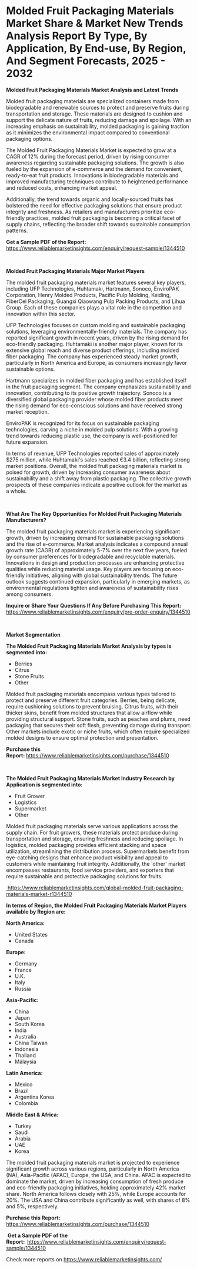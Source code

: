 <p><h1>Molded Fruit Packaging Materials Market Share & Market New Trends Analysis Report By Type, By Application, By End-use, By Region, And Segment Forecasts, 2025 - 2032</h1></p><p><strong>Molded Fruit Packaging Materials Market Analysis and Latest Trends</strong></p>
<p><p>Molded fruit packaging materials are specialized containers made from biodegradable and renewable sources to protect and preserve fruits during transportation and storage. These materials are designed to cushion and support the delicate nature of fruits, reducing damage and spoilage. With an increasing emphasis on sustainability, molded packaging is gaining traction as it minimizes the environmental impact compared to conventional packaging options.</p><p>The Molded Fruit Packaging Materials Market is expected to grow at a CAGR of 12% during the forecast period, driven by rising consumer awareness regarding sustainable packaging solutions. The growth is also fueled by the expansion of e-commerce and the demand for convenient, ready-to-eat fruit products. Innovations in biodegradable materials and improved manufacturing techniques contribute to heightened performance and reduced costs, enhancing market appeal.</p><p>Additionally, the trend towards organic and locally-sourced fruits has bolstered the need for effective packaging solutions that ensure product integrity and freshness. As retailers and manufacturers prioritize eco-friendly practices, molded fruit packaging is becoming a critical facet of supply chains, reflecting the broader shift towards sustainable consumption patterns.</p></p>
<p><strong>Get a Sample PDF of the Report:&nbsp;</strong> <a href="https://www.reliablemarketinsights.com/enquiry/request-sample/1344510?utm_campaign=2441&utm_medium=2&utm_source=Github&utm_content=ia&utm_term=24032025&utm_id=molded-fruit-packaging-materials">https://www.reliablemarketinsights.com/enquiry/request-sample/1344510</a></p>
<p>&nbsp;</p>
<p><strong>Molded Fruit Packaging Materials Major Market Players</strong></p>
<p><p>The molded fruit packaging materials market features several key players, including UFP Technologies, Huhtamaki, Hartmann, Sonoco, EnviroPAK Corporation, Henry Molded Products, Pacific Pulp Molding, Keiding, FiberCel Packaging, Guangxi Qiaowang Pulp Packing Products, and Lihua Group. Each of these companies plays a vital role in the competition and innovation within this sector.</p><p>UFP Technologies focuses on custom molding and sustainable packaging solutions, leveraging environmentally-friendly materials. The company has reported significant growth in recent years, driven by the rising demand for eco-friendly packaging. Huhtamaki is another major player, known for its extensive global reach and diverse product offerings, including molded fiber packaging. The company has experienced steady market growth, particularly in North America and Europe, as consumers increasingly favor sustainable options.</p><p>Hartmann specializes in molded fiber packaging and has established itself in the fruit packaging segment. The company emphasizes sustainability and innovation, contributing to its positive growth trajectory. Sonoco is a diversified global packaging provider whose molded fiber products meet the rising demand for eco-conscious solutions and have received strong market reception.</p><p>EnviroPAK is recognized for its focus on sustainable packaging technologies, carving a niche in molded pulp solutions. With a growing trend towards reducing plastic use, the company is well-positioned for future expansion. </p><p>In terms of revenue, UFP Technologies reported sales of approximately $275 million, while Huhtamaki's sales reached €3.4 billion, reflecting strong market positions. Overall, the molded fruit packaging materials market is poised for growth, driven by increasing consumer awareness about sustainability and a shift away from plastic packaging. The collective growth prospects of these companies indicate a positive outlook for the market as a whole.</p></p>
<p>&nbsp;</p>
<p><strong>What Are The Key Opportunities For Molded Fruit Packaging Materials Manufacturers?</strong></p>
<p><p>The molded fruit packaging materials market is experiencing significant growth, driven by increasing demand for sustainable packaging solutions and the rise of e-commerce. Market analysis indicates a compound annual growth rate (CAGR) of approximately 5-7% over the next five years, fueled by consumer preferences for biodegradable and recyclable materials. Innovations in design and production processes are enhancing protective qualities while reducing material usage. Key players are focusing on eco-friendly initiatives, aligning with global sustainability trends. The future outlook suggests continued expansion, particularly in emerging markets, as environmental regulations tighten and awareness of sustainability rises among consumers.</p></p>
<p><strong>Inquire or Share Your Questions If Any Before Purchasing This Report:</strong> <a href="https://www.reliablemarketinsights.com/enquiry/pre-order-enquiry/1344510?utm_campaign=2441&utm_medium=2&utm_source=Github&utm_content=ia&utm_term=24032025&utm_id=molded-fruit-packaging-materials">https://www.reliablemarketinsights.com/enquiry/pre-order-enquiry/1344510</a></p>
<p>&nbsp;</p>
<p><strong>Market Segmentation</strong></p>
<p><strong>The Molded Fruit Packaging Materials Market Analysis by types is segmented into:</strong></p>
<p><ul><li>Berries</li><li>Citrus</li><li>Stone Fruits</li><li>Other</li></ul></p>
<p><p>Molded fruit packaging materials encompass various types tailored to protect and preserve different fruit categories. Berries, being delicate, require cushioning solutions to prevent bruising. Citrus fruits, with their thicker skins, benefit from molded structures that allow airflow while providing structural support. Stone fruits, such as peaches and plums, need packaging that secures their soft flesh, preventing damage during transport. Other markets include exotic or niche fruits, which often require specialized molded designs to ensure optimal protection and presentation.</p></p>
<p><strong>Purchase this Report:&nbsp;</strong><a href="https://www.reliablemarketinsights.com/purchase/1344510?utm_campaign=2441&utm_medium=2&utm_source=Github&utm_content=ia&utm_term=24032025&utm_id=molded-fruit-packaging-materials">https://www.reliablemarketinsights.com/purchase/1344510</a></p>
<p>&nbsp;</p>
<p><strong>The Molded Fruit Packaging Materials Market Industry Research by Application is segmented into:</strong></p>
<p><ul><li>Fruit Grower</li><li>Logistics</li><li>Supermarket</li><li>Other</li></ul></p>
<p><p>Molded fruit packaging materials serve various applications across the supply chain. For fruit growers, these materials protect produce during transportation and storage, ensuring freshness and reducing spoilage. In logistics, molded packaging provides efficient stacking and space utilization, streamlining the distribution process. Supermarkets benefit from eye-catching designs that enhance product visibility and appeal to customers while maintaining fruit integrity. Additionally, the 'other' market encompasses restaurants, food service providers, and exporters that require sustainable and protective packaging solutions for fruits.</p></p>
<p><a href="https://www.reliablemarketinsights.com/global-molded-fruit-packaging-materials-market-r1344510?utm_campaign=2441&utm_medium=2&utm_source=Github&utm_content=ia&utm_term=24032025&utm_id=molded-fruit-packaging-materials">&nbsp;https://www.reliablemarketinsights.com/global-molded-fruit-packaging-materials-market-r1344510</a></p>
<p><strong>In terms of Region, the Molded Fruit Packaging Materials Market Players available by Region are:</strong></p>
<p>
    <p> <strong> North America: </strong>
        <ul>
            <li>United States</li>
            <li>Canada</li>
        </ul>
        </p> 
    <p> <strong> Europe: </strong>
        <ul>
            <li>Germany</li>
            <li>France</li>
            <li>U.K.</li>
            <li>Italy</li>
            <li>Russia</li>
        </ul>
        </p> 
    <p> <strong> Asia-Pacific: </strong>
        <ul>
            <li>China</li>
            <li>Japan</li>
            <li>South Korea</li>
            <li>India</li>
            <li>Australia</li>
            <li>China Taiwan</li>
            <li>Indonesia</li>
            <li>Thailand</li>
            <li>Malaysia</li>
        </ul>
        </p> 
    <p> <strong> Latin America: </strong>
        <ul>
            <li>Mexico</li>
            <li>Brazil</li>
            <li>Argentina Korea</li>
            <li>Colombia</li>
        </ul>
        </p> 
    <p> <strong> Middle East & Africa: </strong>
        <ul>
            <li>Turkey</li>
            <li>Saudi</li>
            <li>Arabia</li>
            <li>UAE</li>
            <li>Korea</li>
        </ul>
    </p>
    </p>
<p><p>The molded fruit packaging materials market is projected to experience significant growth across various regions, particularly in North America (NA), Asia-Pacific (APAC), Europe, the USA, and China. APAC is expected to dominate the market, driven by increasing consumption of fresh produce and eco-friendly packaging initiatives, holding approximately 42% market share. North America follows closely with 25%, while Europe accounts for 20%. The USA and China contribute significantly as well, with shares of 8% and 5%, respectively.</p></p>
<p><strong>Purchase this Report: </strong><a href="https://www.reliablemarketinsights.com/purchase/1344510?utm_campaign=2441&utm_medium=2&utm_source=Github&utm_content=ia&utm_term=24032025&utm_id=molded-fruit-packaging-materials">https://www.reliablemarketinsights.com/purchase/1344510</a></p>
<p>&nbsp;<strong>Get a Sample PDF of the Report:&nbsp;&nbsp;</strong><a href="https://www.reliablemarketinsights.com/enquiry/request-sample/1344510?utm_campaign=2441&utm_medium=2&utm_source=Github&utm_content=ia&utm_term=24032025&utm_id=molded-fruit-packaging-materials">https://www.reliablemarketinsights.com/enquiry/request-sample/1344510</a></p>
<p><strong></strong></p>
<p>Check more reports on <a href="https://www.reliablemarketinsights.com/?utm_campaign=2441&utm_medium=2&utm_source=Github&utm_content=ia&utm_term=24032025&utm_id=molded-fruit-packaging-materials">https://www.reliablemarketinsights.com/</a></p>